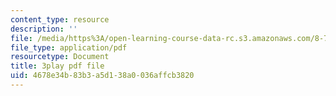 ```yaml
---
content_type: resource
description: ''
file: /media/https%3A/open-learning-course-data-rc.s3.amazonaws.com/8-701-introduction-to-nuclear-and-particle-physics-fall-2020/4678e34b83b3a5d138a0036affcb3820_bwhcUuZqqK4.pdf
file_type: application/pdf
resourcetype: Document
title: 3play pdf file
uid: 4678e34b-83b3-a5d1-38a0-036affcb3820
---
```

